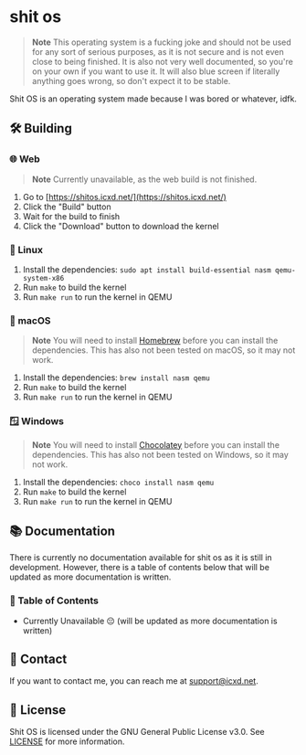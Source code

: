 # shit os

> **Note**
> This operating system is a fucking joke and should not be used for any sort of serious purposes, as it is not secure and is not even close to being finished. It is also not very well documented, so you're on your own if you want to use it. It will also blue screen if literally anything goes wrong, so don't expect it to be stable.

Shit OS is an operating system made because I was bored or whatever, idfk.

## 🛠️ Building

### 🌐 Web

> **Note**
> Currently unavailable, as the web build is not finished.

1. Go to [https://shitos.icxd.net/](https://shitos.icxd.net/)
2. Click the "Build" button
3. Wait for the build to finish
4. Click the "Download" button to download the kernel

### 🐧 Linux

1. Install the dependencies: `sudo apt install build-essential nasm qemu-system-x86`
2. Run `make` to build the kernel
3. Run `make run` to run the kernel in QEMU

### 🍎 macOS

> **Note**
> You will need to install [Homebrew](https://brew.sh/) before you can install the dependencies. This has also not been tested on macOS, so it may not work.

1. Install the dependencies: `brew install nasm qemu`
2. Run `make` to build the kernel
3. Run `make run` to run the kernel in QEMU

### 🪟 Windows

> **Note**
> You will need to install [Chocolatey](https://chocolatey.org/) before you can install the dependencies. This has also not been tested on Windows, so it may not work.

1. Install the dependencies: `choco install nasm qemu`
2. Run `make` to build the kernel
3. Run `make run` to run the kernel in QEMU

## 📚 Documentation

There is currently no documentation available for shit os as it is still in development. However, there is a table of contents below that will be updated as more documentation is written.

### 📖 Table of Contents

- Currently Unavailable 😔 (will be updated as more documentation is written)

## 📧 Contact

If you want to contact me, you can reach me at [support@icxd.net](mailto:support@icxd.net).

## 📝 License

Shit OS is licensed under the GNU General Public License v3.0. See [LICENSE](LICENSE) for more information.
